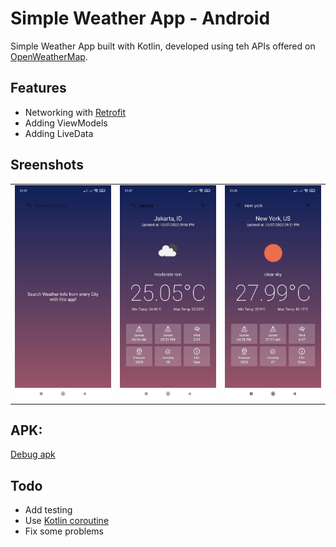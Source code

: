 # Simple Weather App - Android

Simple Weather App built with Kotlin, developed using teh APIs offered on [OpenWeatherMap](https://openweathermap.org/api).

## Features

- Networking with [Retrofit](https://square.github.io/retrofit/)
- Adding ViewModels
- Adding LiveData

## Sreenshots
|  |  |   |
| :---:                              | :---:                             | :---:                              |
| ![](1.jpeg)  | ![](2.jpeg) | ![](3.jpeg)  |

## APK:

  [Debug apk](https://github.com/fakhrirasyids/WeatherApp-Kotlin/blob/master/app-debug.apk)

## Todo
- Add testing
- Use [Kotlin coroutine](https://github.com/Kotlin/kotlinx.coroutines)
- Fix some problems
